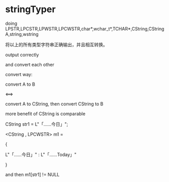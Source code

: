 # stringTyper
doing LPSTR,LPCSTR,LPWSTR,LPCWSTR,char*,wchar_t*,TCHAR*,CString,CStringA,string,wstring



将以上的所有类型字符串正确输出，并且相互转换。



output correctly

and convert each other





convert way:

convert A to B

<==>

convert A to CString, then convert CString to B





more benefit of CString is comparable

CString str1 = L"「……今日」";

<CString , LPCWSTR> m1 = 

{

L"「……今日」" : L"「……Today」" 

}

and then m1[str1] != NULL

